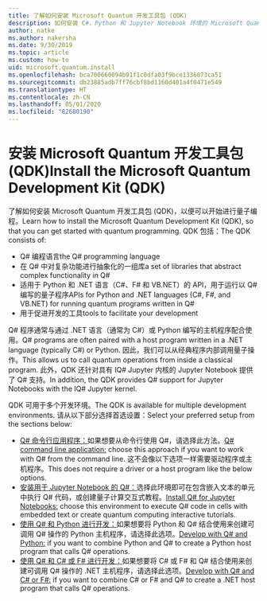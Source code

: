 ```yaml
---
title: 了解如何安装 Microsoft Quantum 开发工具包 (QDK)
description: 如何安装 C#、Python 和 Jupyter Notebook 环境的 Microsoft Quantum 开发工具包。
author: natke
ms.author: nakersha
ms.date: 9/30/2019
ms.topic: article
ms.custom: how-to
uid: microsoft.quantum.install
ms.openlocfilehash: bca700660094b91f1c0dfa03f9bce1336073ca51
ms.sourcegitcommit: db23885adb7ff76cbf8bd1160d401a4f0471e549
ms.translationtype: HT
ms.contentlocale: zh-CN
ms.lasthandoff: 05/01/2020
ms.locfileid: "82680190"
---
```

# <a name="install-the-microsoft-quantum-development-kit-qdk"></a><span data-ttu-id="36431-103">安装 Microsoft Quantum 开发工具包 (QDK)</span><span class="sxs-lookup"><span data-stu-id="36431-103">Install the Microsoft Quantum Development Kit (QDK)</span></span>

<span data-ttu-id="36431-104">了解如何安装 Microsoft Quantum 开发工具包 (QDK)，以便可以开始进行量子编程。</span><span class="sxs-lookup"><span data-stu-id="36431-104">Learn how to install the Microsoft Quantum Development Kit (QDK), so that you can get started with quantum programming.</span></span> <span data-ttu-id="36431-105">QDK 包括：</span><span class="sxs-lookup"><span data-stu-id="36431-105">The QDK consists of:</span></span>

- <span data-ttu-id="36431-106">Q# 编程语言</span><span class="sxs-lookup"><span data-stu-id="36431-106">the Q# programming language</span></span>
- <span data-ttu-id="36431-107">在 Q# 中对复杂功能进行抽象化的一组库</span><span class="sxs-lookup"><span data-stu-id="36431-107">a set of libraries that abstract complex functionality in Q#</span></span>
- <span data-ttu-id="36431-108">适用于 Python 和 .NET 语言（C#、F# 和 VB.NET）的 API，用于运行以 Q# 编写的量子程序</span><span class="sxs-lookup"><span data-stu-id="36431-108">APIs for Python and .NET languages (C#, F#, and VB.NET) for running quantum programs written in Q#</span></span>
- <span data-ttu-id="36431-109">用于促进开发的工具</span><span class="sxs-lookup"><span data-stu-id="36431-109">tools to facilitate your development</span></span>

<span data-ttu-id="36431-110">Q# 程序通常与通过 .NET 语言（通常为 C#）或 Python 编写的主机程序配合使用。</span><span class="sxs-lookup"><span data-stu-id="36431-110">Q# programs are often paired with a host program written in a .NET language (typically C#) or Python.</span></span> <span data-ttu-id="36431-111">因此，我们可以从经典程序内部调用量子操作。</span><span class="sxs-lookup"><span data-stu-id="36431-111">This allows us to call quantum operations from inside a classical program.</span></span>
<span data-ttu-id="36431-112">此外，QDK 还针对具有 IQ# Jupyter 内核的 Jupyter Notebook 提供了 Q# 支持。</span><span class="sxs-lookup"><span data-stu-id="36431-112">In addition, the QDK provides Q# support for Jupyter Notebooks with the IQ# Jupyter kernel.</span></span>

<span data-ttu-id="36431-113">QDK 可用于多个开发环境。</span><span class="sxs-lookup"><span data-stu-id="36431-113">The QDK is available for multiple development environments.</span></span> <span data-ttu-id="36431-114">请从以下部分选择首选设置：</span><span class="sxs-lookup"><span data-stu-id="36431-114">Select your preferred setup from the sections below:</span></span>

- <span data-ttu-id="36431-115">[Q# 命令行应用程序：](xref:microsoft.quantum.install.standalone)如果想要从命令行使用 Q#，请选择此方法。</span><span class="sxs-lookup"><span data-stu-id="36431-115">[Q# command line application:](xref:microsoft.quantum.install.standalone) choose this approach if you want to work with Q# from the command line.</span></span> <span data-ttu-id="36431-116">这不会像以下选项一样需要驱动程序或主机程序。</span><span class="sxs-lookup"><span data-stu-id="36431-116">This does not require a driver or a host program like the below options.</span></span>
- <span data-ttu-id="36431-117">[安装用于 Jupyter Notebook 的 Q#：](xref:microsoft.quantum.install.jupyter)选择此环境即可在包含嵌入文本的单元中执行 Q# 代码，或创建量子计算交互式教程。</span><span class="sxs-lookup"><span data-stu-id="36431-117">[Install Q# for Jupyter Notebooks:](xref:microsoft.quantum.install.jupyter) choose this environment to execute Q# code in cells with embedded text or create quantum computing interactive tutorials.</span></span> 
- <span data-ttu-id="36431-118">[使用 Q# 和 Python 进行开发：](xref:microsoft.quantum.install.python)如果想要将 Python 和 Q# 结合使用来创建可调用 Q# 操作的 Python 主机程序，请选择此选项。</span><span class="sxs-lookup"><span data-stu-id="36431-118">[Develop with Q# and Python:](xref:microsoft.quantum.install.python) if you want to combine Python and Q# to create a Python host program that calls Q# operations.</span></span>
- <span data-ttu-id="36431-119">[使用 Q# 和 C# 或 F# 进行开发：](xref:microsoft.quantum.install.cs)如果想要将 C# 或 F# 和 Q# 结合使用来创建可调用 Q# 操作的 .NET 主机程序，请选择此选项。</span><span class="sxs-lookup"><span data-stu-id="36431-119">[Develop with Q# and C# or F#:](xref:microsoft.quantum.install.cs) if you want to combine C# or F# and Q# to create a .NET host program that calls Q# operations.</span></span>
